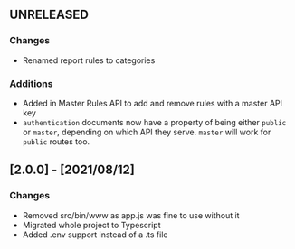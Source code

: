 ## UNRELEASED

### Changes

-   Renamed report rules to categories

### Additions

-   Added in Master Rules API to add and remove rules with a master API key
-   `authentication` documents now have a property of being either `public` or `master`, depending on which API they serve. `master` will work for `public` routes too.

## [2.0.0] - [2021/08/12]

### Changes

-   Removed src/bin/www as app.js was fine to use without it
-   Migrated whole project to Typescript
-   Added .env support instead of a .ts file
